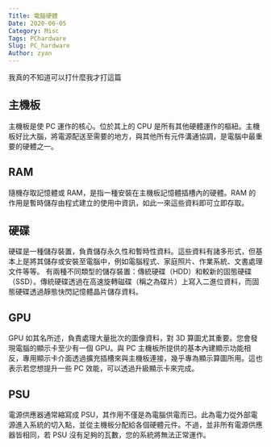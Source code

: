 ```yaml
---
Title: 電腦硬體
Date: 2020-06-05
Category: Misc
Tags: PChardware
Slug: PC_hardware
Author: zyan
---
```


我真的不知道可以打什麼我才打這篇

<!-- PELICAN_END_SUMMARY -->

主機板
----

主機板是使 PC 運作的核心。位於其上的 CPU 是所有其他硬體運作的樞紐。主機板好比大腦，將電源配送至需要的地方，與其他所有元件溝通協調，是電腦中最重要的硬體之一。

RAM
----

隨機存取記憶體或 RAM，是指一種安裝在主機板記憶體插槽內的硬體。RAM 的作用是暫時儲存由程式建立的使用中資訊，如此一來這些資料即可立即存取。

硬碟
----

硬碟是一種儲存裝置，負責儲存永久性和暫時性資料。這些資料有諸多形式，但基本上是將其儲存或安裝至電腦中，例如電腦程式、家庭照片、作業系統、文書處理文件等等。
有兩種不同類型的儲存裝置：傳統硬碟（HDD）和較新的固態硬碟（SSD）。傳統硬碟透過在高速旋轉磁碟（稱之為碟片）上寫入二進位資料，而固態硬碟透過靜態快閃記憶體晶片儲存資料。

GPU
----

GPU 如其名所述，負責處理大量批次的圖像資料，對 3D 算圖尤其重要。您會發現電腦的顯示卡至少有一個 GPU。與 PC 主機板所提供的基本內建顯示功能相反，專用顯示卡介面透過擴充插槽來與主機板連接，幾乎專為顯示算圖所用。這也表示若您想提升一些 PC 效能，可以透過升級顯示卡來完成。

PSU
----

電源供應器通常縮寫成 PSU，其作用不僅是為電腦供電而已。此為電力從外部電源進入系統的切入點，並從主機板分配給各個硬體元件。不過，並非所有電源供應器皆相同，若 PSU 沒有足夠的瓦數，您的系統將無法正常運作。
